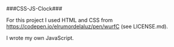 ###CSS-JS-Clock###

For this project I used HTML and CSS from https://codepen.io/elrumordelaluz/pen/wurfC (see LICENSE.md).

I wrote my own JavaScript.